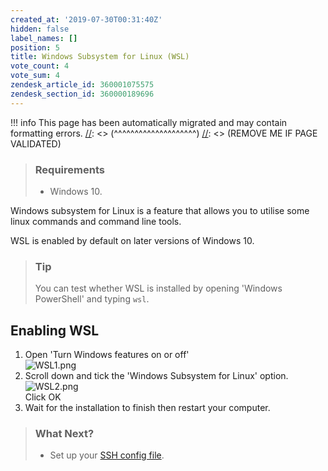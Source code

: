 ```yaml
---
created_at: '2019-07-30T00:31:40Z'
hidden: false
label_names: []
position: 5
title: Windows Subsystem for Linux (WSL)
vote_count: 4
vote_sum: 4
zendesk_article_id: 360001075575
zendesk_section_id: 360000189696
---
```




[//]: <> (REMOVE ME IF PAGE VALIDATED)
[//]: <> (vvvvvvvvvvvvvvvvvvvv)
!!! info
    This page has been automatically migrated and may contain formatting errors.
[//]: <> (^^^^^^^^^^^^^^^^^^^^)
[//]: <> (REMOVE ME IF PAGE VALIDATED)

<blockquote class="blockquote-prereq">
<h3 id="prerequisites">Requirements</h3>
<ul>
<li>Windows 10.</li>
</ul>
</blockquote>
<p>Windows subsystem for Linux is a feature that allows you to utilise some linux commands and command line tools.</p>
<p>WSL is enabled by default on later versions of Windows 10.</p>
<blockquote class="blockquote-tip">
<h3 id="prerequisites">Tip</h3>
<p>You can test whether WSL is installed by opening 'Windows PowerShell' and typing <code>wsl</code>.</p>
</blockquote>
<h2>Enabling WSL</h2>
<ol>
<li>Open 'Turn Windows features on or off'<br> <img src="https://support.nesi.org.nz/hc/article_attachments/360002491356/WSL1.png" alt="WSL1.png">
</li>
<li>Scroll down and tick the 'Windows Subsystem for Linux' option.<br> <img src="https://support.nesi.org.nz/hc/article_attachments/360002491376/WSL2.png" alt="WSL2.png"><br> Click OK</li>
<li class="">Wait for the installation to finish then restart your computer.</li>
</ol>
<blockquote class="blockquote-postreq">
<h3 id="prerequisites">What Next?</h3>
<ul>
<li>Set up your <a href="https://support.nesi.org.nz/hc/en-gb/articles/360000625535" target="_self">SSH config file</a>.</li>
</ul>
</blockquote>